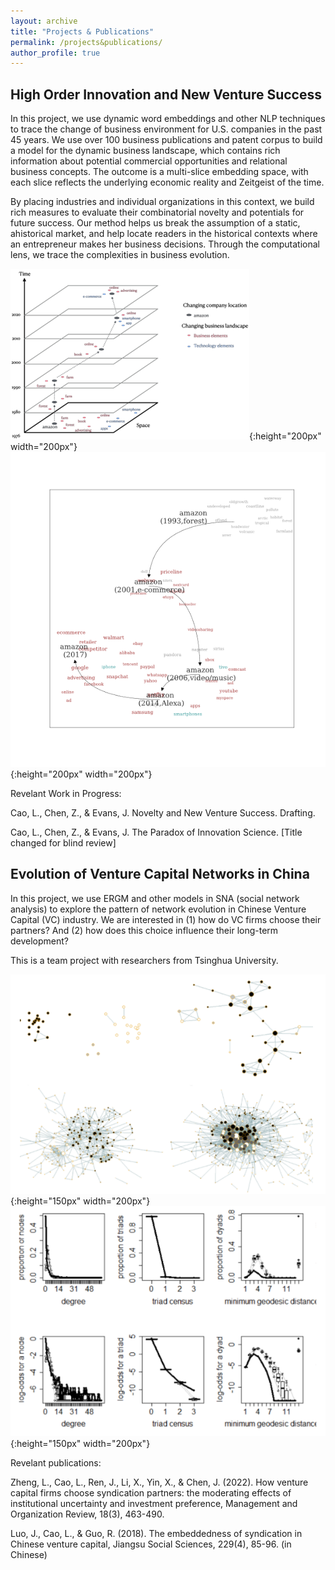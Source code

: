 ```yaml
---
layout: archive
title: "Projects & Publications"
permalink: /projects&publications/
author_profile: true
---
```


High Order Innovation and New Venture Success
-----
In this project, we use dynamic word embeddings and other NLP techniques to trace the change of business environment for U.S. companies in the past 45 years. We use over 100 business publications and patent corpus to build a model for the dynamic business landscape, which contains rich information about potential commercial opportunities and relational business concepts. The outcome is a multi-slice embedding space, with each slice reflects the underlying economic reality and Zeitgeist of the time.

By placing industries and individual organizations in this context, we build rich measures to evaluate their combinatorial novelty and potentials for future success. Our method helps us break the assumption of a static, ahistorical market, and help locate readers in the historical contexts where an entrepreneur makes her business decisions. Through the computational lens, we trace the complexities in business evolution.

![amazon1](amazon1.png){:height="200px" width="200px"}![amazon2](amazon2.png){:height="200px" width="200px"}

Revelant Work in Progress:

Cao, L., Chen, Z., & Evans, J. Novelty and New Venture Success. Drafting.

Cao, L., Chen, Z., & Evans, J. The Paradox of Innovation Science. [Title changed for blind review]


Evolution of Venture Capital Networks in China
------
In this project, we use ERGM and other models in SNA (social network analysis) to explore the pattern of network evolution in Chinese Venture Capital (VC) industry. We are interested in (1) how do VC firms choose their partners? And (2) how does this choice influence their long-term development?

This is a team project with researchers from Tsinghua University.

![ERGM1](ERGM1.png){:height="150px" width="200px"}![ERGM2](ERGM2.png){:height="150px" width="200px"}

Revelant publications:

Zheng, L., Cao, L., Ren, J., Li, X., Yin, X., & Chen, J. (2022). How venture capital firms choose syndication partners: the moderating effects of institutional uncertainty and investment preference, Management and Organization Review, 18(3), 463-490. 

Luo, J., Cao, L., & Guo, R. (2018). The embeddedness of syndication in Chinese venture capital, Jiangsu Social Sciences, 229(4), 85-96. (in Chinese)